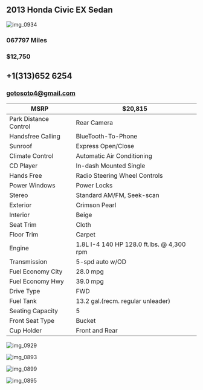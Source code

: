 ## 2013 Honda Civic EX Sedan 

![img_0934](https://user-images.githubusercontent.com/15620108/48378098-58417300-e695-11e8-87b9-549b4f0439fb.jpg)

### 067797 Miles

### $12,750
## +1(313)652 6254

### gotosoto4@gmail.com

|MSRP| $20,815|
|----|--------|
|Park Distance Control| Rear Camera|
|Handsfree Calling| BlueTooth-To-Phone| 
|Sunroof| Express Open/Close|
|Climate Control| Automatic Air Conditioning| 
|CD Player| In-dash Mounted Single|
|Hands Free|Radio Steering Wheel Controls| 
|Power Windows|Power Locks|
|Stereo|Standard AM/FM, Seek-scan|
|Exterior| Crimson Pearl| 
|Interior| Beige|
|Seat Trim| Cloth|
|Floor Trim| Carpet| 
|Engine| 1.8L I-4 140 HP 128.0 ft.lbs. @ 4,300 rpm| 
|Transmission| 5-spd auto w/OD|
|Fuel Economy City| 28.0 mpg|
|Fuel Economy Hwy| 39.0 mpg|
|Drive Type| FWD|
|Fuel Tank| 13.2 gal.(recm. regular unleader)|
|Seating Capacity| 5|
|Front Seat Type| Bucket|
|Cup Holder| Front and Rear|



![img_0929](https://user-images.githubusercontent.com/15620108/48378302-dc93f600-e695-11e8-81ac-9b98d6f37ebb.jpg)

![img_0893](https://user-images.githubusercontent.com/15620108/48378373-051bf000-e696-11e8-950f-9c498bd1a4b6.jpg)

![img_0899](https://user-images.githubusercontent.com/15620108/48378493-693eb400-e696-11e8-991c-2950884d0e36.jpg)

![img_0895](https://user-images.githubusercontent.com/15620108/48378565-aa36c880-e696-11e8-9361-e92bec201a44.jpg)
